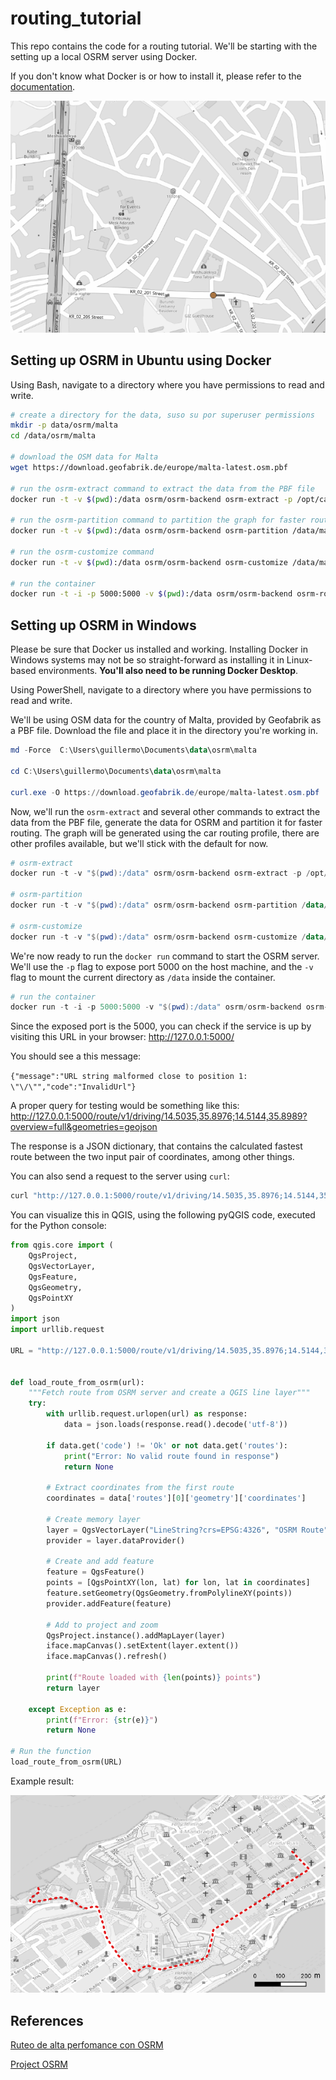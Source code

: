 # routing_tutorial

This repo contains the code for a routing tutorial. We'll be starting with the setting up a local OSRM server using Docker.

If you don't know what Docker is or how to install it, please refer to the [documentation](https://docs.docker.com/desktop).


![Example](images/pelotita.gif "Moving ball")

## Setting up OSRM in Ubuntu using Docker

Using Bash, navigate to a directory where you have permissions to read and write.

```bash
# create a directory for the data, suso su por superuser permissions
mkdir -p data/osrm/malta
cd /data/osrm/malta

# download the OSM data for Malta
wget https://download.geofabrik.de/europe/malta-latest.osm.pbf

# run the osrm-extract command to extract the data from the PBF file
docker run -t -v $(pwd):/data osrm/osrm-backend osrm-extract -p /opt/car.lua /data/malta-latest.osm.pbf

# run the osrm-partition command to partition the graph for faster routing
docker run -t -v $(pwd):/data osrm/osrm-backend osrm-partition /data/malta-latest.osrm

# run the osrm-customize command
docker run -t -v $(pwd):/data osrm/osrm-backend osrm-customize /data/malta-latest.osrm

# run the container
docker run -t -i -p 5000:5000 -v $(pwd):/data osrm/osrm-backend osrm-routed --algorithm mld /data/malta-latest.osrm
```

## Setting up OSRM in Windows

Please be sure that Docker us installed and working. Installing Docker in Windows systems may not be so straight-forward as installing it in Linux-based environments. **You'll also need to be running Docker Desktop**.

Using PowerShell, navigate to a directory where you have permissions to read and write.

We'll be using OSM data for the country of Malta, provided by Geofabrik as a PBF file. Download the file and place it in the directory you're working in.

```powershell
md -Force  C:\Users\guillermo\Documents\data\osrm\malta

cd C:\Users\guillermo\Documents\data\osrm\malta

curl.exe -O https://download.geofabrik.de/europe/malta-latest.osm.pbf
```

Now, we'll run the `osrm-extract` and several other commands to extract the data from the PBF file, generate the data for OSRM and partition it for faster routing. The graph will be generated using the car routing profile, there are other profiles available, but we'll stick with the default for now.

```powershell
# osrm-extract
docker run -t -v "$(pwd):/data" osrm/osrm-backend osrm-extract -p /opt/car.lua /data/malta-latest.osm.pbf

# osrm-partition
docker run -t -v "$(pwd):/data" osrm/osrm-backend osrm-partition /data/malta-latest.osrm

# osrm-customize
docker run -t -v "$(pwd):/data" osrm/osrm-backend osrm-customize /data/malta-latest.osrm

```
We're now ready to run the `docker run` command to start the OSRM server. We'll use the `-p` flag to expose port 5000 on the host machine, and the `-v` flag to mount the current directory as `/data` inside the container.

```powershell
# run the container
docker run -t -i -p 5000:5000 -v "$(pwd):/data" osrm/osrm-backend osrm-routed --algorithm mld /data/malta-latest.osrm
```

Since the exposed port is the 5000, you can check if the service is up by visiting this URL in your browser:
http://127.0.0.1:5000/

You should see a this message:

`{"message":"URL string malformed close to position 1: \"\/\"","code":"InvalidUrl"}`

A proper query for testing would be something like this:
http://127.0.0.1:5000/route/v1/driving/14.5035,35.8976;14.5144,35.8989?overview=full&geometries=geojson

The response is a JSON dictionary, that contains the calculated fastest route between the two input pair of coordinates, among other things.

You can also send a request to the server using `curl`:
```bash
curl "http://127.0.0.1:5000/route/v1/driving/14.5035,35.8976;14.5144,35.8989?overview=full&geometries=geojson"
```

You can visualize this in QGIS, using the following pyQGIS code, executed for the Python console:

```python
from qgis.core import (
    QgsProject, 
    QgsVectorLayer, 
    QgsFeature, 
    QgsGeometry, 
    QgsPointXY
)
import json
import urllib.request

URL = "http://127.0.0.1:5000/route/v1/driving/14.5035,35.8976;14.5144,35.8989?overview=full&geometries=geojson"


def load_route_from_osrm(url):
    """Fetch route from OSRM server and create a QGIS line layer"""  
    try:
        with urllib.request.urlopen(url) as response:
            data = json.loads(response.read().decode('utf-8'))
        
        if data.get('code') != 'Ok' or not data.get('routes'):
            print("Error: No valid route found in response")
            return None
            
        # Extract coordinates from the first route
        coordinates = data['routes'][0]['geometry']['coordinates']
        
        # Create memory layer
        layer = QgsVectorLayer("LineString?crs=EPSG:4326", "OSRM Route", "memory")
        provider = layer.dataProvider()
        
        # Create and add feature
        feature = QgsFeature()
        points = [QgsPointXY(lon, lat) for lon, lat in coordinates]
        feature.setGeometry(QgsGeometry.fromPolylineXY(points))
        provider.addFeature(feature)
        
        # Add to project and zoom
        QgsProject.instance().addMapLayer(layer)
        iface.mapCanvas().setExtent(layer.extent())
        iface.mapCanvas().refresh()
        
        print(f"Route loaded with {len(points)} points")
        return layer
        
    except Exception as e:
        print(f"Error: {str(e)}")
        return None

# Run the function
load_route_from_osrm(URL)
```

Example result:

![malta](images/malta.png "Example of Malta")


## References

[Ruteo de alta perfomance con OSRM](https://rpubs.com/HAVB/osrm)

[Project OSRM](https://project-osrm.org/)



